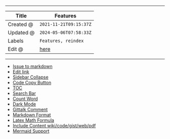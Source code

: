 -----

| Title     | Features                                            |
| --------- | --------------------------------------------------- |
| Created @ | `2021-11-21T09:15:37Z`                              |
| Updated @ | `2024-05-06T07:58:33Z`                              |
| Labels    | `Features, reindex`                                 |
| Edit @    | [here](https://github.com/junxnone/twiki/issues/16) |

-----

  - [Issue to markdown](https://github.com/junxnone/wiki_issue2md)
  - [Edit
    link](https://github.com/junxnone/wiki_issue2md/blob/main/action.yml#L67)
  - [Sidebar
    Collapse](https://github.com/iPeng6/docsify-sidebar-collapse)
  - [Code Copy Button](https://github.com/jperasmus/docsify-copy-code)
  - [TOC](https://github.com/justintien/docsify-plugin-toc)
  - [Search Bar](https://docsify.js.org/#/plugins?id=full-text-search)
  - [Count Word](https://github.com/827652549/docsify-count)
  - [Dark
    Mode](https://github.com/boopathikumar018/docsify-darklight-theme)
  - [Gittalk Comment](https://github.com/gitalk/gitalk)
  - [Markdown Format](/0017_Features_Markdown)
  - [Latex Math Formula](/0018_Features_Latex)
  - [Include Content
    wiki/code/gist/web/pdf](/0013_Features_IncludeContent)
  - [Mermaid Support](/0020_Features_Mermaid)

